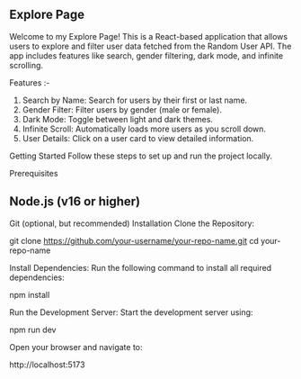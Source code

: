 ## Explore Page

Welcome to my Explore Page! This is a React-based application that allows users to explore and filter user data fetched from the Random User API. The app includes features like search, gender filtering, dark mode, and infinite scrolling.

Features :- 

1) Search by Name: Search for users by their first or last name.
2) Gender Filter: Filter users by gender (male or female).
3) Dark Mode: Toggle between light and dark themes.
4) Infinite Scroll: Automatically loads more users as you scroll down.
5) User Details: Click on a user card to view detailed information.

Getting Started
Follow these steps to set up and run the project locally.

Prerequisites
## Node.js (v16 or higher)
Git (optional, but recommended)
Installation
Clone the Repository:

git clone https://github.com/your-username/your-repo-name.git
cd your-repo-name


Install Dependencies: Run the following command to install all required dependencies:

npm install

Run the Development Server: Start the development server using:

npm run dev

Open your browser and navigate to:

http://localhost:5173

